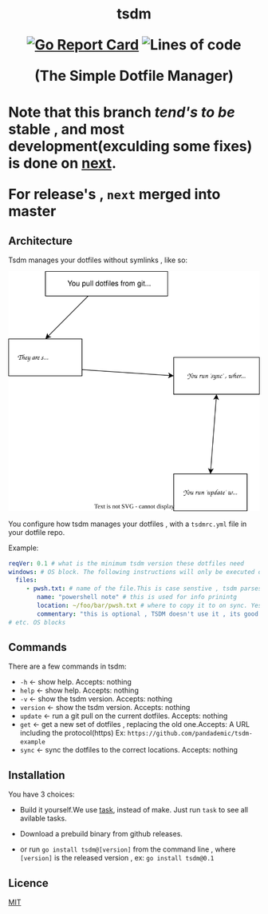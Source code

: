 <h1 align="center">tsdm

[![Go Report Card](https://goreportcard.com/badge/github.com/pandademic/tsdm)](https://goreportcard.com/report/github.com/pandademic/tsdm)
![Lines of code](https://img.shields.io/tokei/lines/github/pandademic/tsdm)
<p>(The Simple Dotfile Manager)</p>
<h1>



Note that this branch *tend's to be* stable , and most development(exculding some fixes) is done on [next](https://github.com/Pandademic/tsdm/tree/next).

For release's , `next` merged into master

## Architecture

Tsdm manages your dotfiles without symlinks , like so:

[![architecture svg](assets/architecture.svg)](assets/architecture.svg)


You configure how tsdm manages your dotfiles , with a `tsdmrc.yml` file in your dotfile repo.

Example:

```yaml
reqVer: 0.1 # what is the minimum tsdm version these dotfiles need
windows: # OS block. The following instructions will only be executed on this OS
  files:
     - pwsh.txt: # name of the file.This is case senstive , tsdm parses the names of the files in dotfile directory , and looks for the data in the rc file 
        name: "powershell note" # this is used for info prinintg
        location: ~/foo/bar/pwsh.txt # where to copy it to on sync. Yes , it supports tilda's
        commentary: "this is optional , TSDM doesn't use it , its good for readability"
# etc. OS blocks

```
## Commands
There are a few commands in tsdm:
- `-h` <- show help. Accepts: nothing
- `help` <- show help. Accepts: nothing
- `-v` <- show the tsdm version. Accepts: nothing
- `version` <- show the tsdm version. Accepts: nothing
- `update` <- run a git pull on the current dotfiles. Accepts: nothing
- `get` <- get a new set of dotfiles , replacing the old one.Accepts: A URL including the protocol(https)
Ex: `https://github.com/pandademic/tsdm-example`
- `sync` <- sync the dotfiles to the correct locations. Accepts: nothing
## Installation
You have 3 choices:
- Build it yourself.We use [task](https://taskfile.dev/), instead of make. Just run `task` to see all avilable tasks.

- Download a prebuild binary from github releases. 

- or run `go install tsdm@[version]` from the command line , where `[version]` is the released version , ex: `go install tsdm@0.1`

## Licence

[MIT](https://github.com/Pandademic/tsdm/blob/main/LICENSE)
